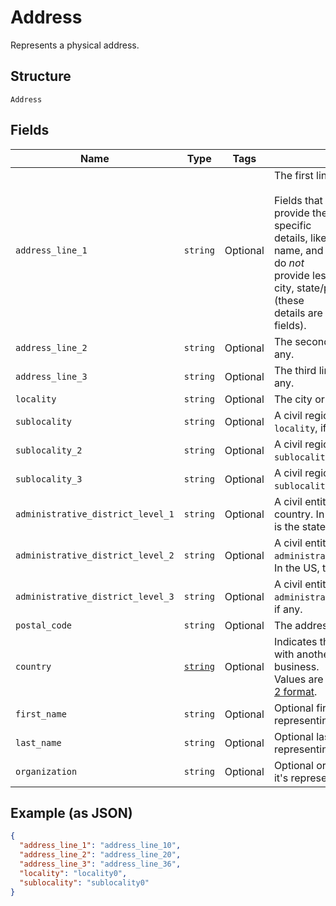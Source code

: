 
# Address

Represents a physical address.

## Structure

`Address`

## Fields

| Name | Type | Tags | Description |
|  --- | --- | --- | --- |
| `address_line_1` | `string` | Optional | The first line of the address.<br><br>Fields that start with `address_line` provide the address's most specific<br>details, like street number, street name, and building name. They do *not*<br>provide less specific details like city, state/province, or country (these<br>details are provided in other fields). |
| `address_line_2` | `string` | Optional | The second line of the address, if any. |
| `address_line_3` | `string` | Optional | The third line of the address, if any. |
| `locality` | `string` | Optional | The city or town of the address. |
| `sublocality` | `string` | Optional | A civil region within the address's `locality`, if any. |
| `sublocality_2` | `string` | Optional | A civil region within the address's `sublocality`, if any. |
| `sublocality_3` | `string` | Optional | A civil region within the address's `sublocality_2`, if any. |
| `administrative_district_level_1` | `string` | Optional | A civil entity within the address's country. In the US, this<br>is the state. |
| `administrative_district_level_2` | `string` | Optional | A civil entity within the address's `administrative_district_level_1`.<br>In the US, this is the county. |
| `administrative_district_level_3` | `string` | Optional | A civil entity within the address's `administrative_district_level_2`,<br>if any. |
| `postal_code` | `string` | Optional | The address's postal code. |
| `country` | [`string`](/doc/models/country.md) | Optional | Indicates the country associated with another entity, such as a business.<br>Values are in [ISO 3166-1-alpha-2 format](http://www.iso.org/iso/home/standards/country_codes.htm). |
| `first_name` | `string` | Optional | Optional first name when it's representing recipient. |
| `last_name` | `string` | Optional | Optional last name when it's representing recipient. |
| `organization` | `string` | Optional | Optional organization name when it's representing recipient. |

## Example (as JSON)

```json
{
  "address_line_1": "address_line_10",
  "address_line_2": "address_line_20",
  "address_line_3": "address_line_36",
  "locality": "locality0",
  "sublocality": "sublocality0"
}
```

